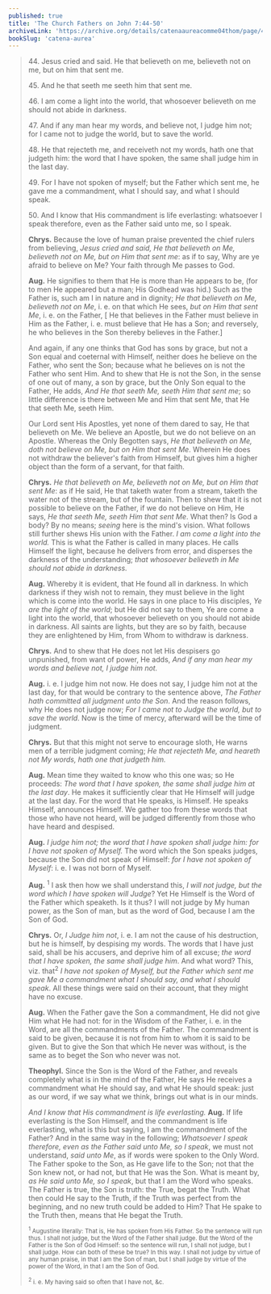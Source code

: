 ```yaml
---
published: true
title: 'The Church Fathers on John 7:44-50'
archiveLink: 'https://archive.org/details/catenaaureacomme04thom/page/415?view=theater'
bookSlug: 'catena-aurea'
---
```


> 44\. Jesus cried and said. He that believeth on me, believeth not on me, but on him that sent me.
>
> 45\. And he that seeth me seeth him that sent me.
>
> 46\. I am come a light into the world, that whosoever believeth on me should not abide in darkness.
>
> 47\. And if any man hear my words, and believe not, I judge him not; for I came not to judge the world, but to save the world.
>
> 48\. He that rejecteth me, and receiveth not my words, hath one that judgeth him: the word that I have spoken, the same shall judge him in the last day.
>
> 49\. For I have not spoken of myself; but the Father which sent me, he gave me a commandment, what I should say, and what I should speak.
>
> 50\. And I know that His commandment is life everlasting: whatsoever I speak therefore, even as the Father said unto me, so I speak.
>
> **Chrys.** Because the love of human praise prevented the chief rulers from believing, *Jesus cried and said, He that believeth on Me, believeth not on Me, but on Him that sent me*: as if to say, Why are ye afraid to believe on Me? Your faith through Me passes to God.
>
> **Aug.** He signifies to them that He is more than He appears to be, (for to men He appeared but a man; His Godhead was hid.) Such as the Father is, such am I in nature and in dignity; *He that believeth on Me, believeth not on Me*, i. e. on that which He sees, *but on Him that sent Me*, i. e. on the Father, [ He that believes in the Father must believe in Him as the Father, i. e. must believe that He has a Son; and reversely, he who believes in the Son thereby believes in the Father.]
>
> And again, if any one thinks that God has sons by grace, but not a Son equal and coeternal with Himself, neither does he believe on the Father, who sent the Son; because what he believes on is not the Father who sent Him. And to shew that He is not the Son, in the sense of one out of many, a son by grace, but the Only Son equal to the Father, He adds, *And He that seeth Me, seeth Him that sent me*; so little difference is there between Me and Him that sent Me, that He that seeth Me, seeth Him.
>
> Our Lord sent His Apostles, yet none of them dared to say, He that believeth on Me. We believe an Apostle, but we do not believe on an Apostle. Whereas the Only Begotten says, *He that believeth on Me, doth not believe on Me, but on Him that sent Me*. Wherein He does not withdraw the believer's faith from Himself, but gives him a higher object than the form of a servant, for that faith.
>
> **Chrys.** *He that believeth on Me, believeth not on Me, but on Him that sent Me*: as if He said, He that taketh
water from a stream, taketh the water not of the stream, but of the fountain. Then to shew that it is not possible to believe on the Father, if we do not believe on Him, He says, *He that seeth Me, seeth Him that sent Me*. What then? Is God a body? By no means; *seeing* here is the mind's vision. What follows still further shews His union with the Father. *I am come a light into the world.* This is what the Father is called in many places. He calls Himself the light, because he delivers from error, and disperses the darkness of the understanding; *that whosoever believeth in Me should not abide in darkness.*
>
> **Aug.** Whereby it is evident, that He found all in darkness. In which darkness if they wish not to remain, they must believe in the light which is come into the world. He says in one place to His disciples, *Ye are the light of the world*; but He did not say to them, Ye are come a light into the world, that whosoever believeth on you should not abide in darkness. All saints are lights, but they are so by faith, because they are enlightened by Him, from Whom to withdraw is darkness.
>
> **Chrys.** And to shew that He does not let His despisers go unpunished, from want of power, He adds, *And if any man hear my words and believe not, I judge him not.*
>
> **Aug.** i. e. I judge him not now. He does not say, I judge him not at the last day, for that would be contrary to the sentence above, *The Father hath committed all judgment unto the Son*. And the reason follows, why He does not judge now; *For I came not to Judge the world, but to save the world*. Now is the time of mercy, afterward will be the time of judgment.
>
> **Chrys.** But that this might not serve to encourage sloth, He warns men of a terrible judgment coming; *He that rejecteth Me, and heareth not My words, hath one that judgeth him.*
>
> **Aug.** Mean time they waited to know who this one was; so He proceeds: *The word that I have spoken, the same shall judge him at the last day*. He makes it sufficiently clear that He Himself will judge at the last day. For the word that He speaks, is Himself. He speaks Himself, announces Himself. We gather too from these words that those who have not heard, will be judged differently from those who have heard and despised.
>
> **Aug.** *I judge him not; the word that I have spoken shall judge him: for I have not spoken of Myself.* The word which the Son speaks judges, because the Son did not speak of Himself: *for I have not spoken of Myself*: i. e. I was not born of Myself.
>
> **Aug.** <sup>1</sup> I ask then how we shall understand this, *I will not judge, but the word which I have spoken will Judge*? Yet He Himself is the Word of the Father which speaketh. Is it thus? I will not judge by My human power, as the Son of man, but as the word of God, because I am the Son of God.
>
> **Chrys.** Or, *I Judge him not*, i. e. I am not the cause of his destruction, but he is himself, by despising my words. The words that I have just said, shall be his accusers, and deprive him of all excuse; *the word that I have spoken, the same shall judge him*. And what word? This, viz. that<sup>2</sup> *I have not spoken of Myself, but the Father which sent me gave Me a commandment what I should say, and what I should speak*. All these things were said on their account, that they might have no excuse.
>
> **Aug.** When the Father gave the Son a commandment, He did not give Him what He had not: for in the Wisdom of the Father, i. e. in the Word, are all the commandments of the Father. The commandment is said to be given, because it is not from him to whom it is said to be given. But to give the Son that which He never was without, is the same as to beget the Son who never was not.
>
> **Theophyl.** Since the Son is the Word of the Father, and reveals completely what is in the mind of the Father, He says He receives a commandment what He should say, and what He should speak: just as our word, if we say what we think, brings out what is in our minds.
>
> *And I know that His commandment is life everlasting.* **Aug.** If life everlasting is the Son Himself, and the commandment is life everlasting, what is this but saying, I am the commandment of the Father? And in the same way in the following; *Whatsoever I speak therefore, even as the Father said unto Me, so I speak*, we must not understand, *said unto Me*, as if words were spoken to the Only Word. The Father spoke to the Son, as He gave life to the Son; not that the Son knew not, or had not, but that He was the Son. What is meant by, *as He said unto Me, so I speak*, but that I am the Word who speaks. The Father is true, the Son is truth: the True, begat the Truth. What then could He say to the Truth, if the Truth was perfect from the beginning, and no new truth could be added to Him? That He spake to the Truth then, means that He begat the Truth.
>
> <small><sup>1</sup> Augustine literally: That is, He has spoken from His Father. So the sentence will run thus. I shall not judge, but the Word of the Father shall judge. But the Word of the Father is the Son of God Himself: so the sentence will run, I shall not judge, but I shall judge. How can both of these be true? In this way. I shall not
judge by virtue of any human praise, in that I am the Son of man, but I shall judge by virtue of the power of the Word, in that I am the Son of God.</small>
>
> <small><sup>2</sup> i. e. My having said so often that I have not, &c.</small>